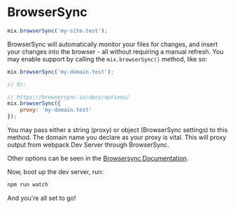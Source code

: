 # BrowserSync

```js
mix.browserSync('my-site.test');
```

BrowserSync will automatically monitor your files for changes, and insert your changes into the browser - all without requiring a manual refresh. You may enable support by calling the `mix.browserSync()` method, like so:

```js
mix.browserSync('my-domain.test');

// Or:

// https://browsersync.io/docs/options/
mix.browserSync({
    proxy: 'my-domain.test'
});
```

You may pass either a string (proxy) or object (BrowserSync settings) to this method. The domain name you declare as your proxy is vital. This will proxy output from webpack Dev Server through BrowserSync.

Other options can be seen in the [Browsersync Documentation](https://browsersync.io/docs/options/).

Now, boot up the dev server, run: 

```bash
npm run watch
```

And you're all set to go!

